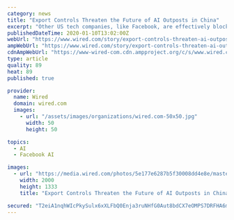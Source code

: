 ```yaml
---
category: news
title: "Export Controls Threaten the Future of AI Outposts in China"
excerpt: "Other US tech companies, like Facebook, are effectively blocked ... University who writes a newsletter on Chinese AI. “Google, Microsoft Research Asia, and other multinationals with R&D labs ..."
publishedDateTime: 2020-01-10T13:02:00Z
webUrl: "https://www.wired.com/story/export-controls-threaten-ai-outposts-china/"
ampWebUrl: "https://www.wired.com/story/export-controls-threaten-ai-outposts-china/amp"
cdnAmpWebUrl: "https://www-wired-com.cdn.ampproject.org/c/s/www.wired.com/story/export-controls-threaten-ai-outposts-china/amp"
type: article
quality: 89
heat: 89
published: true

provider:
  name: Wired
  domain: wired.com
  images:
    - url: "/assets/images/organizations/wired.com-50x50.jpg"
      width: 50
      height: 50

topics:
  - AI
  - Facebook AI

images:
  - url: "https://media.wired.com/photos/5e177e6287b5f30008dd4e8e/master/pass/Business-AI-US-China-1169747427.jpg"
    width: 2000
    height: 1333
    title: "Export Controls Threaten the Future of AI Outposts in China"

secured: "T2eiA1nqhWIcPkySulx6xXLFbQ0Enja3ruNHfG0Aut8bdCX7eOMPS7DRFHA6mgPWHWP/ORS5CdiFw4QdCo5CJ2nsEpfbsLkH5mnHvxLLADHYoVQo6Wt4HB5jWljbPZKWSTRL5We4Xue6eW8Ti0PwTV38Aptw+wRdMbJjix+/barjdmUy34pkjyQI9KG9lyCUCYhyv8IrHiwRpq5Fnfr28tas6Qsgc3bSOpDIK+qVdx+KZ+oZcxxm0F0MejtLxaG6reICzlIlA+U6NfOAw4/8GMIgB+yi/q6kU7vUnBZq/xTZOmZana/Xl9ADwaWHo6Gy;Ny5pRp/cVYC9Jl6Hr5diUw=="
---
```


